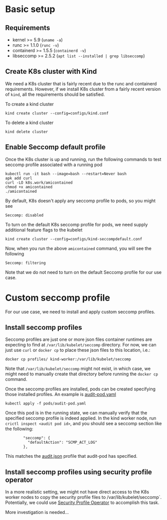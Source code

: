 # Basic setup

## Requirements

- kernel >= 5.9 (`uname -a`)
- runc >= 1.1.0 (`runc -v`)
- containerd >= 1.5.5 (`containerd -v`)
- libseccomp >= 2.5.2 (`apt list --installed | grep libseccomp`)

## Create K8s cluster with Kind

We need a K8s cluster that is fairly recent due to the runc and containerd
requirements. However, if we install K8s cluster from a fairly recent version
of `kind`, all the requirements should be satisfied.

To create a kind cluster
```
kind create cluster --config=configs/kind.conf
```

To delete a kind cluster
```
kind delete cluster
```

## Enable Seccomp default profile

Once the K8s cluster is up and running, run the following commands to test
seccomp profile associated with a running pod

```
kubectl run -it bash --image=bash --restart=Never bash
apk add curl
curl -LO k8s.work/amicontained
chmod +x amicontained
./amicontained
```

By default, K8s doesn't apply any seccomp profile to pods, so you might see
```
Seccomp: disabled
```

To turn on the default K8s seccomp profile for pods, we need supply additional
feature flags to the kubelet
```
kind create cluster --config=configs/kind-seccompdefault.conf
```

Now, when you run the above `amicontained` command, you will see the following
```
Seccomp: filtering
```

Note that we do not need to turn on the default Seccomp profile for our use
case.

# Custom seccomp profile

For our use case, we need to install and apply custom seccomp profiles.

## Install seccomp profiles

Seccomp profiles are just one or more json files container runtimes are expecting
to find at `/var/lib/kubelet/seccomp` directory. For now, we can just use `curl` or 
`docker cp` to place these json files to this location, i.e.:
```
docker cp profiles/ kind-worker:/var/lib/kubelet/seccomp
```

Note that `/var/lib/kubelet/seccomp` might not exist, in which case, we might need
to manually create that directory before running the `docker cp` command.

Once the seccomp profiles are installed, pods can be created specifying those
installed profiles. An example is [audit-pod.yaml](../pods/audit-pod.yaml)
```
kubectl apply -f pods/audit-pod.yaml
```

Once this pod is in the running state, we can manually verify that the specified
seccomp profile is indeed applied. In the kind worker node, run `crictl inspect <audit pod id>`,
and you should see a seccomp section like the following:

```
        "seccomp": {
          "defaultAction": "SCMP_ACT_LOG"
        },
```

This matches the [audit.json](profiles/audit.json) profile that audit-pod has specified.

## Install seccomp profiles using security profile operator

In a more realistic setting, we might not have direct access to the K8s worker
nodes to copy the security profile files to /var/lib/kubelet/seccomp`.
Potentially, we could use [Security Profile
Operator](https://github.com/kubernetes-sigs/security-profiles-operator) to
accomplish this task.

More investigation is needed...

